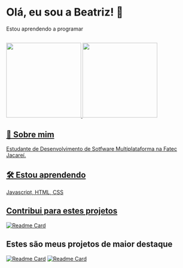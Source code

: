 
# Olá, eu sou a Beatriz! 👋

Estou aprendendo a programar
##
<div align="left"> 
    <a href="https://github.com/biamontanini">
  <img height="200em" src="https://github-readme-stats.vercel.app/api?username=biamontanini&theme=tokyonight&show_icons=true&hide_border=false&count_private=true"/>
  <img height="200em" src="https://github-readme-stats.vercel.app/api/top-langs/?username=biamontanini&theme=tokyonight&show_icons=true&hide_border=false&layout=compact"/>
   </div>

## 🚀 Sobre mim
Estudante de Desenvolvimento de Sotfware Multiplataforma na Fatec Jacareí. 


## 🛠 Estou aprendendo
Javascript, HTML, CSS


## Contribui para estes projetos
[![Readme Card](https://github-readme-stats.vercel.app/api/pin/?username=terrasoftwarehouse&repo=Projeto-Treinamento-Scrum)](https://github.com/anuraghazra/github-readme-stats)

## Estes são meus projetos de maior destaque
[![Readme Card](https://github-readme-stats.vercel.app/api/pin/?username=biamontanini&repo=primeira-pagina-com-css)](https://github.com/anuraghazra/github-readme-stats)
[![Readme Card](https://github-readme-stats.vercel.app/api/pin/?username=biamontanini&repo=pagina-login-bootstrap)](https://github.com/anuraghazra/github-readme-stats)
